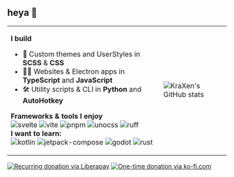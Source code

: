 ## heya 👋
<table>
  <tr>
    <td>

**I build**
- 🎨 Custom themes and UserStyles in **SCSS** & **CSS**
- 👨‍💻 Websites & Electron apps in **TypeScript** and **JavaScript**
- 🛠 Utility scripts & CLI in **Python** and **AutoHotkey**
  
**Frameworks & tools I enjoy**  
![svelte](https://img.shields.io/badge/Svelte-FF3E00?style=for-the-badge&logo=svelte&logoColor=white)
![vite](https://img.shields.io/badge/Vite-B73BFE?style=for-the-badge&logo=vite&logoColor=ffce26)
![pnpm](https://img.shields.io/badge/pnpm-F69220?style=for-the-badge&logo=pnpm&logoColor=white)
![unocss](https://img.shields.io/badge/UnoCSS-333333?style=for-the-badge&logo=unocss)
![ruff](https://img.shields.io/badge/ruff-FCC21B?style=for-the-badge&logo=ruff&logoColor=333333)  
**I want to learn:**  
![kotlin](https://img.shields.io/badge/Kotlin-7F52FF?style=for-the-badge&logo=kotlin&logoColor=ffd12e)
![jetpack-compose](https://img.shields.io/badge/Compose-4285F4?style=for-the-badge&logo=jetpack-compose&logoColor=white)
![godot](https://img.shields.io/badge/godot-478CBF?style=for-the-badge&logo=godot-engine&logoColor=white)
![rust](https://img.shields.io/badge/rust-f78735?style=for-the-badge&logo=rust)
    </td>
    <td>
![KraXen's GitHub stats](https://github-readme-stats.vercel.app/api?username=KraXen72&count_private=true&show_icons=true&theme=tokyonight&include_all_commits=true&disable_animations=true)
    </td>
  </tr>
</table>

[![Recurring donation via Liberapay](https://liberapay.com/assets/widgets/donate.svg)](https://liberapay.com/KraXen72)
[![One-time donation via ko-fi.com](https://ko-fi.com/img/githubbutton_sm.svg)](https://ko-fi.com/kraxen72)

<!-- [![C](https://img.shields.io/badge/C-00599C?style=for-the-badge&logo=c&logoColor=white)](https://github.com/KraXen72/slovak_kyria) -->
